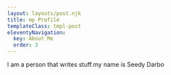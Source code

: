 ```yaml
---
layout: layouts/post.njk
title: mp Profile
templateClass: tmpl-post
eleventyNavigation:
  key: About Me
  order: 3
---
```


I am a person that writes stuff.my name is Seedy Darbo
